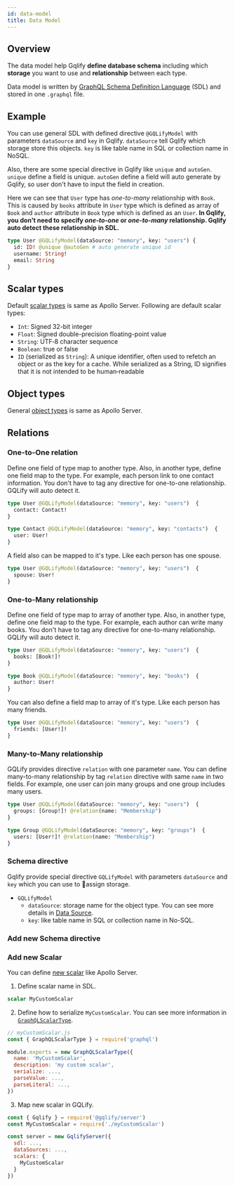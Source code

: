 ```yaml
---
id: data-model
title: Data Model
---
```


## Overview

The data model help Gqlify **define database schema** including which **storage** you want to use and **relationship** between each type.

Data model is written by [GraphQL Schema Definition Language]() (SDL) and stored in one `.graphql` file.

## Example

You can use general SDL with defined directive `@GQLifyModel` with parameters `dataSource` and `key` in Gqlify. `dataSource` tell Gqlify which storage store this objects. `key` is like table name in SQL or collection name in NoSQL.

Also, there are some special directive in Gqlify like `unique` and `autoGen`. `unique` define a field is unique. `autoGen` define a field will auto generate by Gqlify, so user don't have to input the field in creation.

Here we can see that `User` type has _one-to-many_ relationship with `Book`. This is caused by `books` attribute in `User` type which is defined as array of `Book` and `author` attribute in `Book` type which is defined as an `User`. **In Gqlify, you don't need to specify _one-to-one_ or _one-to-many_ relationship. Gqlify auto detect these relationship in SDL.**

```graphql
type User @GQLifyModel(dataSource: "memory", key: "users") {
  id: ID! @unique @autoGen # auto generate unique id
  username: String!
  email: String
}
```

## Scalar types

Default [scalar types]((https://www.apollographql.com/docs/apollo-server/essentials/schema.html#scalar)) is same as Apollo Server. Following are default scalar types:

* `Int`: Signed 32-bit integer
* `Float`: Signed double-precision floating-point value
* `String`: UTF‐8 character sequence
* `Boolean`: true or false
* `ID` (serialized as `String`): A unique identifier, often used to refetch an object or as the key for a cache. While serialized as a String, ID signifies that it is not intended to be human‐readable

## Object types

General [object types](https://www.apollographql.com/docs/apollo-server/essentials/schema.html#object) is same as Apollo Server.

## Relations

### One-to-One relation
Define one field of type map to another type. Also, in another type, define one field map to the type. For example, each person link to one contact information. You don't have to tag any directive for one-to-one relationship. GQLify will auto detect it.

```graphql
type User @GQLifyModel(dataSource: "memory", key: "users")  {
  contact: Contact!
}

type Contact @GQLifyModel(dataSource: "memory", key: "contacts")  {
  user: User!
}
```

A field also can be mapped to it's type. Like each person has one spouse.

```graphql
type User @GQLifyModel(dataSource: "memory", key: "users")  {
  spouse: User!
}
```

### One-to-Many relationship

Define one field of type map to array of another type. Also, in another type, define one field map to the type. For example, each author can write many books. You don't have to tag any directive for one-to-many relationship. GQLify will auto detect it.

```graphql
type User @GQLifyModel(dataSource: "memory", key: "users")  {
  books: [Book!]!
}

type Book @GQLifyModel(dataSource: "memory", key: "books")  {
  author: User!
}
```

You can also define a field map to array of it's type. Like each person has many friends.

```graphql
type User @GQLifyModel(dataSource: "memory", key: "users")  {
  friends: [User!]!
}
```

### Many-to-Many relationship

GQLify provides directive `relation` with one parameter `name`. You can define many-to-many relationship by tag `relation` directive with same `name` in two fields. For example, one user can join many groups and one group includes many users.

```graphql
type User @GQLifyModel(dataSource: "memory", key: "users")  {
  groups: [Group!]! @relation(name: "Membership")
}

type Group @GQLifyModel(dataSource: "memory", key: "groups")  {
  users: [User!]! @relation(name: "Membership")
}
```

### Schema directive

Gqlify provide special directive `GQLifyModel` with parameters `dataSource` and `key` which you can use to assign storage.

* `GQLifyModel`
  * `dataSource`: storage name for the object type. You can see more details in [Data Source](data-source.md).
  * `key`: like table name in SQL or collection name in No-SQL.

### Add new Schema directive


### Add new Scalar

You can define [new scalar](https://www.apollographql.com/docs/apollo-server/v2/features/scalars-enums.html#custom-scalars) like Apollo Server.

1. Define scalar name in SDL.

```graphql
scalar MyCustomScalar
```

2. Define how to serialize `MyCustomScalar`. You can see more information in [`GraphQLScalarType`](https://graphql.org/graphql-js/type/#graphqlscalartype).

```js
// myCustomScalar.js
const { GraphQLScalarType } = require('graphql')

module.exports = new GraphQLScalarType({
  name: 'MyCustomScalar',
  description: 'my custom scalar',
  serialize: ...,
  parseValue: ...,
  parseLiteral: ...,
})
```

3. Map new scalar in GQLify.

```js
const { Gqlify } = require('@gqlify/server')
const MyCustomScalar = require('./myCustomScalar')

const server = new GqlifyServer({
  sdl: ...,
  dataSources: ...,
  scalars: {
    MyCustomScalar
  }
})
```
